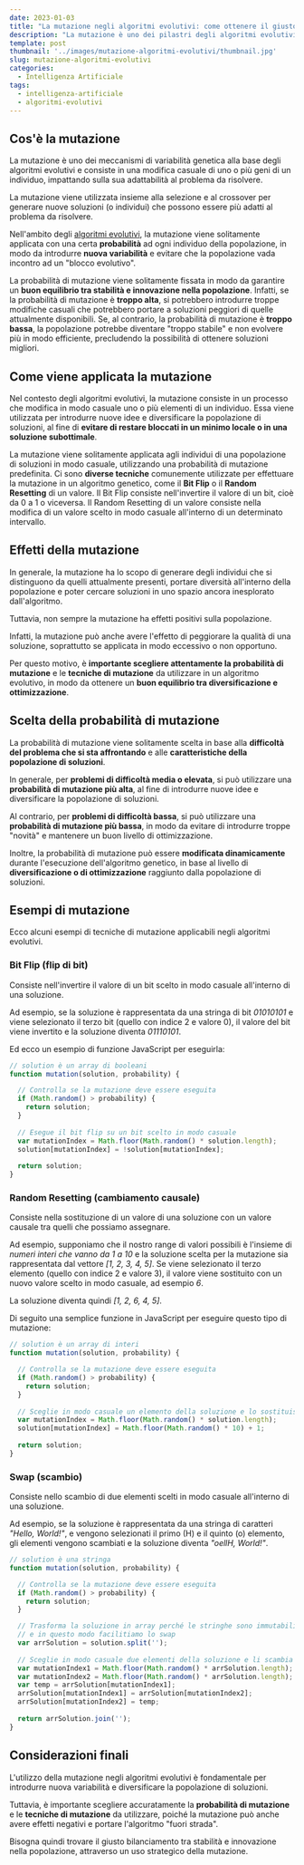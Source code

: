 ```yaml
---
date: 2023-01-03
title: "La mutazione negli algoritmi evolutivi: come ottenere il giusto equilibrio tra diversificazione e ottimizzazione"
description: "La mutazione è uno dei pilastri degli algoritmi evolutivi. Scopri come funziona e come scegliere la probabilità di mutazione e le tecniche di mutazione più adatte ai problemi che vuoi risolvere."
template: post
thumbnail: '../images/mutazione-algoritmi-evolutivi/thumbnail.jpg'
slug: mutazione-algoritmi-evolutivi
categories:
  - Intelligenza Artificiale
tags:
  - intelligenza-artificiale
  - algoritmi-evolutivi
---
```


## Cos'è la mutazione

La mutazione è uno dei meccanismi di variabilità genetica alla base degli algoritmi evolutivi e consiste in una modifica casuale di uno o più geni di un individuo, impattando sulla sua adattabilità al problema da risolvere.

La mutazione viene utilizzata insieme alla selezione e al crossover per generare nuove soluzioni (o individui) che possono essere più adatti al problema da risolvere.

Nell'ambito degli [algoritmi evolutivi](/articoli/introduzione-algoritmi-evolutivi), la mutazione viene solitamente applicata con una certa **probabilità** ad ogni individuo della popolazione, in modo da introdurre **nuova variabilità** e evitare che la popolazione vada incontro ad un "blocco evolutivo".

La probabilità di mutazione viene solitamente fissata in modo da garantire un **buon equilibrio tra stabilità e innovazione nella popolazione**.
Infatti, se la probabilità di mutazione è **troppo alta**, si potrebbero introdurre troppe modifiche casuali che potrebbero portare a soluzioni peggiori di quelle attualmente disponibili.
Se, al contrario, la probabilità di mutazione è **troppo bassa**, la popolazione potrebbe diventare "troppo stabile" e non evolvere più in modo efficiente, precludendo la possibilità di ottenere soluzioni migliori.

## Come viene applicata la mutazione

Nel contesto degli algoritmi evolutivi, la mutazione consiste in un processo che modifica in modo casuale uno o più elementi di un individuo.
Essa viene utilizzata per introdurre nuove idee e diversificare la popolazione di soluzioni, al fine di **evitare di restare bloccati in un minimo locale o in una soluzione subottimale**.

La mutazione viene solitamente applicata agli individui di una popolazione di soluzioni in modo casuale, utilizzando una probabilità di mutazione predefinita.
Ci sono **diverse tecniche** comunemente utilizzate per effettuare la mutazione in un algoritmo genetico, come il **Bit Flip** o il **Random Resetting** di un valore. Il Bit Flip consiste nell'invertire il valore di un bit, cioè da 0 a 1 o viceversa. Il Random Resetting di un valore consiste nella modifica di un valore scelto in modo casuale all'interno di un determinato intervallo.

## Effetti della mutazione

In generale, la mutazione ha lo scopo di generare degli individui che si distinguono da quelli attualmente presenti,
portare diversità all'interno della popolazione e poter cercare soluzioni in uno spazio ancora inesplorato dall'algoritmo.

Tuttavia, non sempre la mutazione ha effetti positivi sulla popolazione.

Infatti, la mutazione può anche avere l'effetto di peggiorare la qualità di una soluzione, soprattutto se applicata in modo eccessivo o non opportuno.

Per questo motivo, è **importante scegliere attentamente la probabilità di mutazione** e le **tecniche di mutazione** da utilizzare in un algoritmo evolutivo,
in modo da ottenere un **buon equilibrio tra diversificazione e ottimizzazione**.

## Scelta della probabilità di mutazione

La probabilità di mutazione viene solitamente scelta in base alla **difficoltà del problema che si sta affrontando** e alle **caratteristiche della popolazione di soluzioni**.

In generale, per **problemi di difficoltà media o elevata**, si può utilizzare una **probabilità di mutazione più alta**, al fine di introdurre nuove idee e diversificare la popolazione di soluzioni.

Al contrario, per **problemi di difficoltà bassa**, si può utilizzare una **probabilità di mutazione più bassa**, in modo da evitare di introdurre troppe "novità" e mantenere un buon livello di ottimizzazione.

Inoltre, la probabilità di mutazione può essere **modificata dinamicamente** durante l'esecuzione dell'algoritmo genetico, in base al livello di **diversificazione o di ottimizzazione** raggiunto dalla popolazione di soluzioni.

## Esempi di mutazione

Ecco alcuni esempi di tecniche di mutazione applicabili negli algoritmi evolutivi.

### Bit Flip (flip di bit)

Consiste nell'invertire il valore di un bit scelto in modo casuale all'interno di una soluzione.

Ad esempio, se la soluzione è rappresentata da una stringa di bit _01010101_ e viene selezionato il terzo bit (quello con indice 2 e valore 0), il valore del bit viene invertito e la soluzione diventa _01110101_.

Ed ecco un esempio di funzione JavaScript per eseguirla:

```javascript
// solution è un array di booleani
function mutation(solution, probability) {

  // Controlla se la mutazione deve essere eseguita
  if (Math.random() > probability) {
    return solution;
  }
  
  // Esegue il bit flip su un bit scelto in modo casuale
  var mutationIndex = Math.floor(Math.random() * solution.length);
  solution[mutationIndex] = !solution[mutationIndex];
  
  return solution;
}
```

### Random Resetting (cambiamento causale)

Consiste nella sostituzione di un valore di una soluzione con un valore causale tra quelli che possiamo assegnare.

Ad esempio, supponiamo che il nostro range di valori possibili è l'insieme di _numeri interi che vanno da 1 a 10_ e la soluzione scelta per la mutazione sia rappresentata dal vettore _[1, 2, 3, 4, 5]_.
Se viene selezionato il terzo elemento (quello con indice 2 e valore 3), il valore viene sostituito con un nuovo valore scelto in modo casuale, ad esempio _6_.

La soluzione diventa quindi _[1, 2, 6, 4, 5]_.

Di seguito una semplice funzione in JavaScript per eseguire questo tipo di mutazione:

```javascript
// solution è un array di interi
function mutation(solution, probability) {

  // Controlla se la mutazione deve essere eseguita
  if (Math.random() > probability) {
    return solution;
  }
  
  // Sceglie in modo casuale un elemento della soluzione e lo sostituisce con un nuovo valore scelto in modo casuale
  var mutationIndex = Math.floor(Math.random() * solution.length);
  solution[mutationIndex] = Math.floor(Math.random() * 10) + 1;
  
  return solution;
}
```

### Swap (scambio)

Consiste nello scambio di due elementi scelti in modo casuale all'interno di una soluzione.

Ad esempio, se la soluzione è rappresentata da una stringa di caratteri _"Hello, World!"_, e vengono selezionati il primo (H) e il quinto (o) elemento, gli elementi vengono scambiati e la soluzione diventa _"oellH, World!"_.

```javascript
// solution è una stringa
function mutation(solution, probability) {

  // Controlla se la mutazione deve essere eseguita
  if (Math.random() > probability) {
    return solution;
  }

  // Trasforma la soluzione in array perché le stringhe sono immutabili
  // e in questo modo facilitiamo lo swap
  var arrSolution = solution.split('');
  
  // Sceglie in modo casuale due elementi della soluzione e li scambia tra loro
  var mutationIndex1 = Math.floor(Math.random() * arrSolution.length);
  var mutationIndex2 = Math.floor(Math.random() * arrSolution.length);
  var temp = arrSolution[mutationIndex1];
  arrSolution[mutationIndex1] = arrSolution[mutationIndex2];
  arrSolution[mutationIndex2] = temp;
  
  return arrSolution.join('');
}
```

## Considerazioni finali

L'utilizzo della mutazione negli algoritmi evolutivi è fondamentale per introdurre nuova variabilità e diversificare la popolazione di soluzioni.

Tuttavia, è importante scegliere accuratamente la **probabilità di mutazione** e le **tecniche di mutazione** da utilizzare,
poiché la mutazione può anche avere effetti negativi e portare l'algoritmo "fuori strada".

Bisogna quindi trovare il giusto bilanciamento tra stabilità e innovazione nella popolazione,
attraverso un uso strategico della mutazione.
